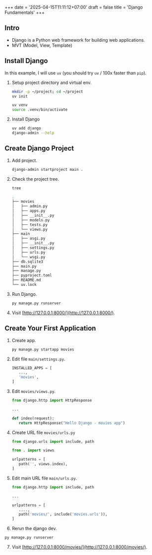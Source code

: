 +++
date = '2025-04-15T11:11:12+07:00'
draft = false
title = 'Django Fundamentals'
+++

## Intro

* Django is a Python web framework for building web applications.
* MVT (Model, View, Template)

## Install Django

In this example, I will use `uv` (you should try `uv` / 100x faster than `pip`).

1. Setup project directory and virtual env.

   ```bash
   mkdir -p ~/project; cd ~/project
   uv init

   uv venv
   source .venv/bin/activate
   ```

2. Install Django

   ```bash
   uv add django
   django-admin --help
   ```

## Create Django Project

1. Add project.

   ```bash
   django-admin startproject main .
   ```

2. Check the project tree.

   ```bash
   tree

   .
   ├── movies
   │   ├── admin.py
   │   ├── apps.py
   │   ├── __init__.py
   │   ├── models.py
   │   ├── tests.py
   │   └── views.py
   ├── main
   │   ├── asgi.py
   │   ├── __init__.py
   │   ├── settings.py
   │   ├── urls.py
   │   └── wsgi.py
   ├── db.sqlite3
   ├── main.py
   ├── manage.py
   ├── pyproject.toml
   ├── README.md
   └── uv.lock
   ```

3. Run Django.

   ```bash
   py manage.py runserver
   ```

4. Visit [http://127.0.0.1:8000/](http://127.0.0.1:8000/).

## Create Your First Application

1. Create app.

   ```bash
   py manage.py startapp movies
   ```

2. Edit file `main/settings.py`.

   ```python
   INSTALLED_APPS = [
      ...,
      'movies',
   ]
   ```

3. Edit `movies/views.py`.

   ```python
   from django.http import HttpResponse

   ...

   def index(request):
      return HttpResponse("Hello Django - movies app")
   ```

4. Create URL file `movies/urls.py`

   ```python
   from django.urls import include, path

   from . import views

   urlpatterns = [
      path('', views.index),
   ]
   ```

5. Edit main URL file `main/urls.py`.

   ```python
   from django.http import include, path

   ...

   urlpatterns = [
      ....,
      path('movies/', include('movies.urls')),
   ]
   ```

6. Rerun the django dev.

```bash
py manage.py runserver
```

7. Visit [http://127.0.0.1:8000/movies/](http://127.0.0.1:8000/movies/).
